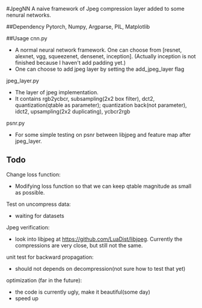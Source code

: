 #JpegNN
A naive framework of Jpeg compression layer added to some nenural networks.

##Dependency
Pytorch, Numpy, Argparse, PIL, Matplotlib

##Usage
cnn.py 
- A normal neural network framework. One can choose from [resnet, alexnet, vgg, squeezenet, densenet, inception]. (Actually inception is not finished because I haven't add padding yet.)
- One can choose to add jpeg layer by setting the add\_jpeg\_layer flag

jpeg\_layer.py
- The layer of jpeg implementation. 
- It contains rgb2ycbcr, subsampling(2x2 box filter), dct2, quantization(qtable as parameter); quantization back(not parameter), idct2, upsampling(2x2 duplicating), ycbcr2rgb

psnr.py
- For some simple testing on psnr between libjpeg and feature map after jpeg\_layer.

## Todo 
Change loss function:
- Modifying loss function so that we can keep qtable magnitude as small as possible.

Test on uncompress data:
- waiting for datasets

Jpeg verification:
- look into libjpeg at https://github.com/LuaDist/libjpeg. Currently the compressions are very close, but still not the same. 


unit test for backward propagation:
- should not depends on decompression(not sure how to test that yet)

optimization (far in the future):
- the code is currently ugly, make it beautiful(some day)
- speed up
